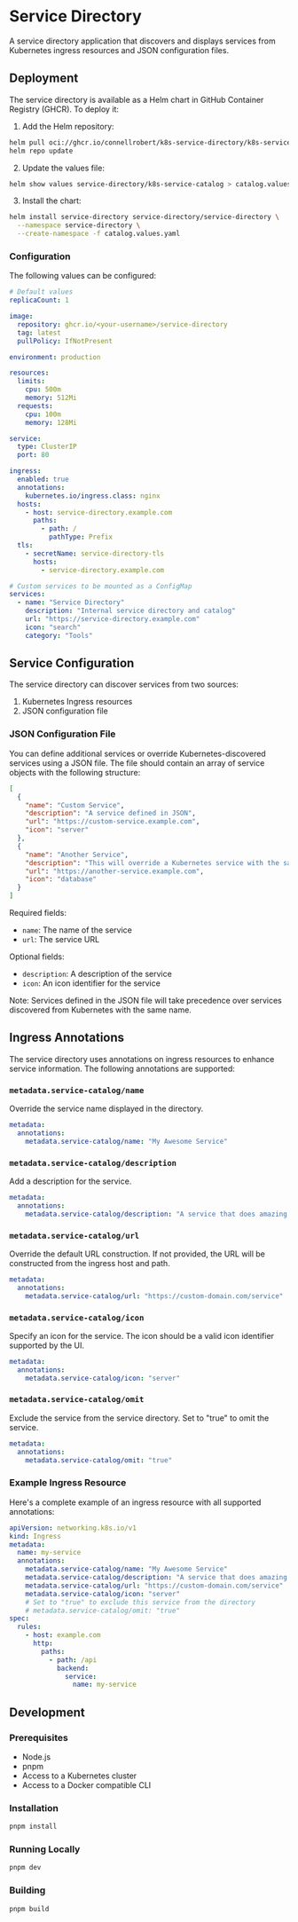# Service Directory

A service directory application that discovers and displays services from Kubernetes ingress resources and JSON configuration files.

## Deployment

The service directory is available as a Helm chart in GitHub Container Registry (GHCR). To deploy it:

1. Add the Helm repository:
```bash
helm pull oci://ghcr.io/connellrobert/k8s-service-directory/k8s-service-catalog
helm repo update
```

2. Update the values file:
```bash
helm show values service-directory/k8s-service-catalog > catalog.values.yaml
```

3. Install the chart:
```bash
helm install service-directory service-directory/service-directory \
  --namespace service-directory \
  --create-namespace -f catalog.values.yaml
```

### Configuration

The following values can be configured:

```yaml
# Default values
replicaCount: 1

image:
  repository: ghcr.io/<your-username>/service-directory
  tag: latest
  pullPolicy: IfNotPresent

environment: production

resources:
  limits:
    cpu: 500m
    memory: 512Mi
  requests:
    cpu: 100m
    memory: 128Mi

service:
  type: ClusterIP
  port: 80

ingress:
  enabled: true
  annotations:
    kubernetes.io/ingress.class: nginx
  hosts:
    - host: service-directory.example.com
      paths:
        - path: /
          pathType: Prefix
  tls:
    - secretName: service-directory-tls
      hosts:
        - service-directory.example.com

# Custom services to be mounted as a ConfigMap
services:
  - name: "Service Directory"
    description: "Internal service directory and catalog"
    url: "https://service-directory.example.com"
    icon: "search"
    category: "Tools"
```


## Service Configuration

The service directory can discover services from two sources:
1. Kubernetes Ingress resources
2. JSON configuration file

### JSON Configuration File

You can define additional services or override Kubernetes-discovered services using a JSON file. The file should contain an array of service objects with the following structure:

```json
[
  {
    "name": "Custom Service",
    "description": "A service defined in JSON",
    "url": "https://custom-service.example.com",
    "icon": "server"
  },
  {
    "name": "Another Service",
    "description": "This will override a Kubernetes service with the same name",
    "url": "https://another-service.example.com",
    "icon": "database"
  }
]
```

Required fields:
- `name`: The name of the service
- `url`: The service URL

Optional fields:
- `description`: A description of the service
- `icon`: An icon identifier for the service

Note: Services defined in the JSON file will take precedence over services discovered from Kubernetes with the same name.

## Ingress Annotations

The service directory uses annotations on ingress resources to enhance service information. The following annotations are supported:

### `metadata.service-catalog/name`
Override the service name displayed in the directory.
```yaml
metadata:
  annotations:
    metadata.service-catalog/name: "My Awesome Service"
```

### `metadata.service-catalog/description`
Add a description for the service.
```yaml
metadata:
  annotations:
    metadata.service-catalog/description: "A service that does amazing things"
```

### `metadata.service-catalog/url`
Override the default URL construction. If not provided, the URL will be constructed from the ingress host and path.
```yaml
metadata:
  annotations:
    metadata.service-catalog/url: "https://custom-domain.com/service"
```

### `metadata.service-catalog/icon`
Specify an icon for the service. The icon should be a valid icon identifier supported by the UI.
```yaml
metadata:
  annotations:
    metadata.service-catalog/icon: "server"
```

### `metadata.service-catalog/omit`
Exclude the service from the service directory. Set to "true" to omit the service.
```yaml
metadata:
  annotations:
    metadata.service-catalog/omit: "true"
```

### Example Ingress Resource

Here's a complete example of an ingress resource with all supported annotations:

```yaml
apiVersion: networking.k8s.io/v1
kind: Ingress
metadata:
  name: my-service
  annotations:
    metadata.service-catalog/name: "My Awesome Service"
    metadata.service-catalog/description: "A service that does amazing things"
    metadata.service-catalog/url: "https://custom-domain.com/service"
    metadata.service-catalog/icon: "server"
    # Set to "true" to exclude this service from the directory
    # metadata.service-catalog/omit: "true"
spec:
  rules:
    - host: example.com
      http:
        paths:
          - path: /api
            backend:
              service:
                name: my-service
```

## Development

### Prerequisites
- Node.js
- pnpm
- Access to a Kubernetes cluster
- Access to a Docker compatible CLI

### Installation
```bash
pnpm install
```

### Running Locally
```bash
pnpm dev
```

### Building
```bash
pnpm build
``` 